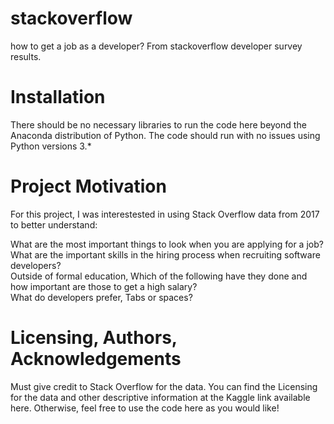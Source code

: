 # stackoverflow
how to get a job as a developer? From stackoverflow developer survey results.
# Installation
There should be no necessary libraries to run the code here beyond the Anaconda distribution of Python. The code should run with no issues using Python versions 3.*
# Project Motivation
For this project, I was interestested in using Stack Overflow data from 2017 to better understand:

What are the most important things to look when you are applying for a job?     
What are the important skills in the hiring process when recruiting software developers?      
Outside of formal education, Which of the following have they done and how important are those to get a high salary?      
What do developers prefer, Tabs or spaces?
# Licensing, Authors, Acknowledgements
Must give credit to Stack Overflow for the data. You can find the Licensing for the data and other descriptive information at the Kaggle link available here. Otherwise, feel free to use the code here as you would like!
